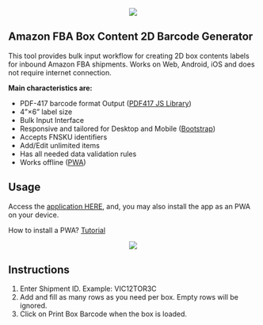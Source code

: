 <p align="center"><img src="https://i.ibb.co/gDbpscT/image1.jpg"></p>

## Amazon FBA Box Content 2D Barcode Generator

This tool provides bulk input workflow for creating 2D box contents labels for inbound Amazon FBA shipments. Works on Web, Android, iOS and does not require internet connection. 

**Main characteristics are:**

- PDF-417 barcode format Output ([PDF417 JS Library](https://github.com/pkoretic/pdf417-generator))
- 4”×6” label size
- Bulk Input Interface
- Responsive and tailored for Desktop and Mobile ([Bootstrap](https://github.com/twbs/bootstrap))
- Accepts FNSKU identifiers
- Add/Edit unlimited items
- Has all needed data validation rules
- Works offline ([PWA](https://developer.mozilla.org/en-US/docs/Web/Progressive_web_apps/Offline_Service_workers))

## Usage

Access the [application HERE](https://coltisor.github.io/amazon-label-generator/), and, you may also install the app as an PWA on your device.

How to install a PWA? [Tutorial](https://medium.com/progressivewebapps/how-to-install-a-pwa-to-your-device-68a8d37fadc1)

<p align="center"><img src="https://i.ibb.co/7Y5JKhD/Untitled-1.png"></p>

## Instructions

1. Enter Shipment ID. Example: VIC12TOR3C
2. Add and fill as many rows as you need per box. Empty rows will be ignored.
3. Click on Print Box Barcode when the box is loaded.

